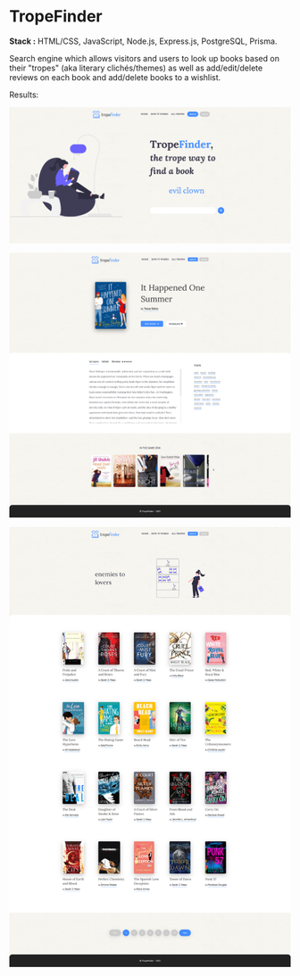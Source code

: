 # TropeFinder

**Stack :** HTML/CSS, JavaScript, Node.js, Express.js, PostgreSQL, Prisma.


Search engine which allows visitors and users to look up books based on their "tropes" (aka literary clichés/themes) as well as add/edit/delete reviews on each book and add/delete books to a wishlist.


Results:


![](/results/homepage.png)


![](/results/book%20page.png)


![](/results/trope%20page.png)